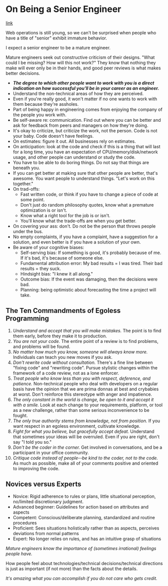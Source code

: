 # On Being a Senior Engineer
[link](http://www.kitchensoap.com/2012/10/25/on-being-a-senior-engineer/)

Web operations is still young, so we can't be surprised when people who have a title of "senior" exhibit immature behavior.

I expect a senior engineer to be a mature engineer.

Mature engineers seek out constructive criticism of their designs. "What could I be missing? How will this not work?" They know that nothing they make will ever only be in their hands, and good peer reviews is what makes better decisions.

- ***The degree to which other people want to work with you is a direct indication on how successful you'll be in your career as an engineer.***
- Understand the non-technical areas of how they are perceived.
- Even if you're really good, it won't matter if no one wants to work with them because they're assholes.
- Part of being happy in engineering comes from enjoying the company of the people you work with.
- Be self-aware re: communication. Find out where you can be better and ask for feedback from peers and managers on how they're doing.
- It's okay to criticize, but criticize the work, not the person. Code is not your baby. Code doesn't have feelings.
- On estimates: figure it out. All businesses rely on estimates.
- On anticipation: look at the code and check if this is a thing that will last for a long time, you have an expectation of CPU/memory/disk/network usage, and other people can understand or study the code.
- You have to be able to do boring things. Do not say that things are beneath you.
- If you can get better at making sure that other people are better, that's awesome. You want people to understand things. "Let's work on this together."
- On trad-offs:
  - Fast written code, or think if you have to change a piece of code at some point.
  - Don't just do random philosophy quotes, know what a premature optimization is or isn't.
  - Know what a right tool for the job is or isn't.
  - You'll know what the trade-offs are when you get better.
- On covering your ass: don't. Do not be the person that throws people under the bus.
- No empty complaints, if you have a complaint, have a suggestion for a solution, and even better is if you have a solution of your own.
- Be aware of your cognitive biases:
  - Self-serving bias: If something is good, it's probably because of me. If it's bad, it's because of someone else.
  - Fundamental attribution error: My bad results = I was tired. Their bad results = they suck.
  - Hindsight bias: "I knew it all along."
  - Outcome bias: If the event was damaging, then the decisions were bad.
  - Planning: being optimistic about forecasting the time a project will take.

## The Ten Commandments of Egoless Programming

1. *Understand and accept that you will make mistakes.* The point is to find them early, before they make it to production.
2. *You are not your code.* The entire point of a review is to find problems, and problems will be found.
3. *No matter how much you know, someone will always know more.* Individuals can teach you new moves if you ask.
4. *Don't rewrite code without consultation.* There's a fine line between "fixing code" and "rewriting code". Pursue stylistic changes within the framework of a code review, not as a lone enforcer.
5. *Treat people who know less than you with respect, deference, and patience.* Non-technical people who deal with developers on a regular basis have the opinion that we are prima donnas at best and crybabies at worst. Don't reinforce this stereotype with anger and impatience.
6. *The only constant in the world is change, be open to it and accept it with a smile.* Look at each change to your requirements, platform, or tool as a new challenge, rather than some serious inconvenience to be fought.
7. *The only true authority stems from knowledge, not from position.* If you want respect in an egoless environment, cultivate knowledge.
8. *Fight for what you believe, but gracefully accept defeat.* Understand that sometimes your ideas will be overruled. Even if you are right, don't say "I told you so."
9. *Don't be the coder in the corner.* Get involved in conversations, and be a participant in your office community.
10. *Critique code instead of people--be kind to the coder, not to the code.* As much as possible, make all of your comments positive and oriented to improving the code.

## Novices versus Experts

- Novice: Rigid adherence to rules or plans, little situational perception, no/limited discretionary judgment.
- Advanced beginner: Guidelines for action based on attributes and aspects
- Competent: Conscious/deliberate planning, standardized and routine procedures
- Proficient: Sees situations holistically rather than as aspects, perceives deviations from normal patterns
- Expert: No longer relies on rules, and has an intuitive grasp of situations

*Mature engineers know the importance of (sometimes irrational) feelings people have.*

How people feel about technologies/technical decisions/technical directions is just as important (if not more) than the facts about the details.

*It's amazing what you can accomplish if you do not care who gets credit.*
